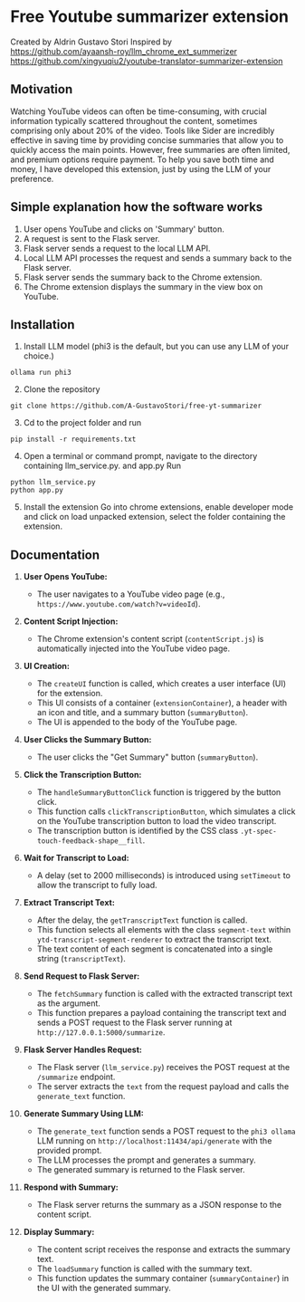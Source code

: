 # Free Youtube summarizer extension

Created by Aldrin Gustavo Stori
Inspired by
<br>
<https://github.com/ayaansh-roy/llm_chrome_ext_summerizer>
<br>
<https://github.com/xingyuqiu2/youtube-translator-summarizer-extension>

## Motivation

Watching YouTube videos can often be time-consuming, with crucial information typically scattered throughout the content, sometimes comprising only about 20% of the video. Tools like Sider are incredibly effective in saving time by providing concise summaries that allow you to quickly access the main points. However, free summaries are often limited, and premium options require payment. To help you save both time and money, I have developed this extension, just by using the LLM of your preference.

## Simple explanation how the software works
1. User opens YouTube and clicks on 'Summary' button.
2. A request is sent to the Flask server.
3. Flask server sends a request to the local LLM API.
4. Local LLM API processes the request and sends a summary back to the Flask server.
5. Flask server sends the summary back to the Chrome extension.
6. The Chrome extension displays the summary in the view box on YouTube.

## Installation

1. Install LLM model (phi3 is the default, but you can use any LLM of your choice.)

```
ollama run phi3
```

2. Clone the repository

```
git clone https://github.com/A-GustavoStori/free-yt-summarizer
```

3. Cd to the project folder and run

```
pip install -r requirements.txt
```

4. Open a terminal or command prompt, navigate to the directory containing llm_service.py. and app.py
Run

```
python llm_service.py
python app.py
```

5. Install the extension
Go into chrome extensions, enable developer mode and click on load unpacked extension, select the folder containing the extension.


## Documentation

1. **User Opens YouTube:**
    
    - The user navigates to a YouTube video page (e.g., `https://www.youtube.com/watch?v=videoId`).

2. **Content Script Injection:**
    
    - The Chrome extension's content script (`contentScript.js`) is automatically injected into the YouTube video page.

3. **UI Creation:**
    
    - The `createUI` function is called, which creates a user interface (UI) for the extension.
    - This UI consists of a container (`extensionContainer`), a header with an icon and title, and a summary button (`summaryButton`).
    - The UI is appended to the body of the YouTube page.

4. **User Clicks the Summary Button:**
    
    - The user clicks the "Get Summary" button (`summaryButton`).

5. **Click the Transcription Button:**
    
    - The `handleSummaryButtonClick` function is triggered by the button click.
    - This function calls `clickTranscriptionButton`, which simulates a click on the YouTube transcription button to load the video transcript.
    - The transcription button is identified by the CSS class `.yt-spec-touch-feedback-shape__fill`.

6. **Wait for Transcript to Load:**
    
    - A delay (set to 2000 milliseconds) is introduced using `setTimeout` to allow the transcript to fully load.

7. **Extract Transcript Text:**
    
    - After the delay, the `getTranscriptText` function is called.
    - This function selects all elements with the class `segment-text` within `ytd-transcript-segment-renderer` to extract the transcript text.
    - The text content of each segment is concatenated into a single string (`transcriptText`).

8. **Send Request to Flask Server:**
    
    - The `fetchSummary` function is called with the extracted transcript text as the argument.
    - This function prepares a payload containing the transcript text and sends a POST request to the Flask server running at `http://127.0.0.1:5000/summarize`.

9. **Flask Server Handles Request:**
    
    - The Flask server (`llm_service.py`) receives the POST request at the `/summarize` endpoint.
    - The server extracts the `text` from the request payload and calls the `generate_text` function.

10. **Generate Summary Using LLM:**
    
    - The `generate_text` function sends a POST request to the `phi3 ollama` LLM running on `http://localhost:11434/api/generate` with the provided prompt.
    - The LLM processes the prompt and generates a summary.
    - The generated summary is returned to the Flask server.

11. **Respond with Summary:**
    
    - The Flask server returns the summary as a JSON response to the content script.

12. **Display Summary:**
    
    - The content script receives the response and extracts the summary text.
    - The `loadSummary` function is called with the summary text.
    - This function updates the summary container (`summaryContainer`) in the UI with the generated summary.


